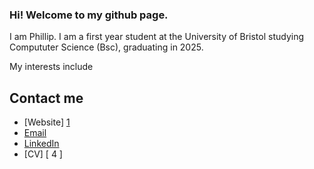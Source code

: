 ### Hi! Welcome to my github page.

I am Phillip. I am a first year student at the University of Bristol studying Compututer Science (Bsc), graduating in 2025.

My interests include 

## Contact me
 - [Website] [ 1 ]
 - [Email][ 2 ]
 - [LinkedIn][ 3 ]
 - [CV] [ 4 ]

[1]:https://phillip2654.github.io
[2]:mailto:phillip.s.w.daniel@gmail.com
[3]:https://google.co.uk
